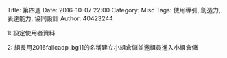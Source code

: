 Title: 第四週
Date: 2016-10-07 22:00
Category: Misc
Tags: 使用導引, 創造力, 表達能力, 協同設計
Author: 40423244

<p>1: 設定使用者資料<p>

<p>2: 組長用2016fallcadp_bg11的名稱建立小組倉儲並邀組員進入小組倉儲<p>